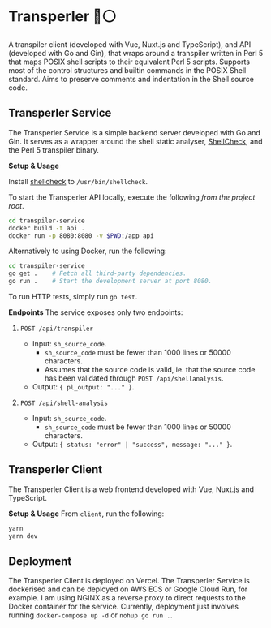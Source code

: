 # Transperler 🐚⚪
A transpiler client (developed with Vue, Nuxt.js and TypeScript), and API (developed with Go and Gin),
that wraps around a transpiler written in Perl 5 that maps POSIX shell scripts to their equivalent Perl 5 scripts. Supports most
of the control structures and builtin commands in the POSIX Shell standard. Aims
to preserve comments and indentation in the Shell source code.

## Transperler Service
The Transperler Service is a simple backend server developed with Go and Gin. It
serves as a wrapper around the shell static analyser, [ShellCheck](https://github.com/koalaman/shellcheck), and the Perl 5
transpiler binary.

**Setup & Usage**

Install [shellcheck](https://github.com/koalaman/shellcheck) to `/usr/bin/shellcheck`.

To start the Transperler API locally, execute the following *from the project root*.
```bash
cd transpiler-service
docker build -t api .
docker run -p 8080:8080 -v $PWD:/app api
```

Alternatively to using Docker, run the following:
```bash
cd transpiler-service
go get .    # Fetch all third-party dependencies.
go run .    # Start the development server at port 8080.
```

To run HTTP tests, simply run `go test`.

**Endpoints**
The service exposes only two endpoints:
1. `POST /api/transpiler`
    - Input: `sh_source_code`.
        - `sh_source_code` must be fewer than 1000 lines or 50000 characters.
        - Assumes that the source code is valid, ie. that the source code has been validated through `POST /api/shellanalysis`.
    - Output: `{ pl_output: "..." }`.

2. `POST /api/shell-analysis`
    - Input: `sh_source_code`.
        - `sh_source_code` must be fewer than 1000 lines or 50000 characters.
    - Output: `{ status: "error" | "success", message: "..." }`.

## Transperler Client

The Transperler Client is a web frontend developed with Vue, Nuxt.js and
TypeScript.

**Setup & Usage**
From `client`, run the following:
```bash
yarn
yarn dev
```

## Deployment

The Transperler Client is deployed on Vercel. The Transperler Service is dockerised and can be deployed on AWS ECS or Google
Cloud Run, for example.
I am using NGINX as a reverse proxy to direct requests to the Docker container
for the service. Currently, deployment just involves running
`docker-compose up -d` or `nohup go run .`.
